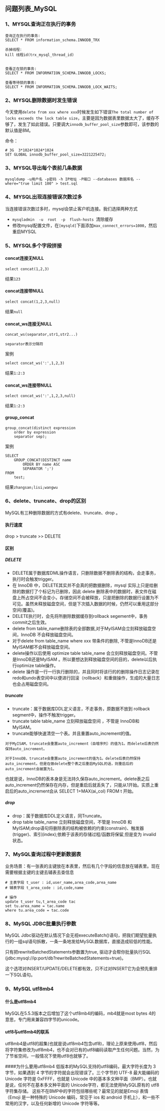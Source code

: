 ## 问题列表_MySQL

### 1、MYSQL查询正在执行的事务
```
查询正在执行的事务:
SELECT * FROM information_schema.INNODB_TRX

杀掉线程:
kill 线程id(trx_mysql_thread_id)


查看正在锁的事务:
SELECT * FROM INFORMATION_SCHEMA.INNODB_LOCKS; 

查看等待锁的事务:
SELECT * FROM INFORMATION_SCHEMA.INNODB_LOCK_WAITS;
```

### 2、MYSQL删除数据时发生错误

今天使用`delete from xxx where xxx`时候发生如下错误`The total number of locks exceeds the lock table size`，主要是因为数据表里数据太大了，缓存不够了，发生了如此错误。只要调大`innodb_buffer_pool_size`参数即可，该参数的默认值是8M。

命令：
```
# 3G  3*1024*1024*1024
SET GLOBAL innodb_buffer_pool_size=3221225472;
```

### 3、MYSQL导出每个表前几条数据
```
mysqldump -u用户名 -p密码 -h IP地址 -P端口 --databases 数据库名 --where="true limit 100" > test.sql
```

### 4、MYSQL出现连接错误次数过多
当连接错误次数过多时，mysql会禁止客户机连接。我们选择两种方式

- `mysqladmin  -u  root  -p  flush-hosts `清除缓存
- 修改mysql配置文件，在`[mysqld]`下面添加`max_connect_errors=1000`，然后重启MYSQL

### 5、MYSQL多个字段拼接
#### concat连接无NULL
```
select concat(1,2,3)
```
结果`123`

#### concat连接带NULL
```
select concat(1,2,3,null)
```
结果`null`

#### concat_ws连接无NULL
```
concat_ws(separator,str1,str2...)

separator表示分隔符
```

案例
```
select concat_ws(':',1,2,3)
```
结果`1:2:3`

#### concat_ws连接带NULL
```
select concat_ws(':',1,2,3,null)
```
结果`1:2:3`

#### group_concat
```
group_concat(distinct expression
    order by expression
    separator sep);
```
案例	
```
SELECT 
    GROUP_CONCAT(DISTINCT name
        ORDER BY name ASC
        SEPARATOR ';')
FROM
    test;
```

结果`zhangsan;lisi;wangwu`

### 6、delete、truncate、drop的区别
MySQL有三种删除数据的方式有delete、truncate、drop 。

#### 执行速度
drop > truncate >> DELETE

#### 区别
##### DELETE

- DELETE属于数据库DML操作语言，只删除数据不删除表的结构，会走事务，执行时会触发trigger。
- 在 InnoDB 中，DELETE其实并不会真的把数据删除，mysql 实际上只是给删除的数据打了个标记为已删除，因此 delete 删除表中的数据时，表文件在磁盘上所占空间不会变小，存储空间不会被释放，只是把删除的数据行设置为不可见。虽然未释放磁盘空间，但是下次插入数据的时候，仍然可以重用这部分空间(覆盖)。
- DELETE执行时，会先将所删除数据缓存到rollback segement中，事务commit之后生效。
- delete from table_name删除表的全部数据,对于MyISAM会立刻释放磁盘空间，InnoDB 不会释放磁盘空间。
- 对于delete from table_name where xxx 带条件的删除, 不管是InnoDB还是MyISAM都不会释放磁盘空间。
- delete操作以后使用 optimize table table_name 会立刻释放磁盘空间。不管是InnoDB还是MyISAM 。所以要想达到释放磁盘空间的目的，delete以后执行optimize table操作。
- delete 操作是一行一行执行删除的，并且同时将该行的的删除操作日志记录在redo和undo表空间中以便进行回滚（rollback）和重做操作，生成的大量日志也会占用磁盘空间。

##### truncate

- truncate：属于数据库DDL定义语言，不走事务，原数据不放到 rollback segment中，操作不触发trigger。
- truncate table table_name 立刻释放磁盘空间 ，不管是 InnoDB和MyISAM。
- truncate能够快速清空一个表。并且重置auto_increment的值。

```
对于MyISAM，truncate会重置auto_increment（自增序列）的值为1。而delete后表仍然保持auto_increment。

对于InnoDB，truncate会重置auto_increment的值为1。delete后表仍然保持auto_increment。但是在做delete整个表之后重启MySQL的话，则重启后的auto_increment会被置为1。
```
也就是说，InnoDB的表本身是无法持久保存auto_increment。delete表之后auto_increment仍然保存在内存，但是重启后就丢失了，只能从1开始。实质上重启后的auto_increment会从 SELECT 1+MAX(ai_col) FROM t 开始。

##### drop
- drop：属于数据库DDL定义语言，同Truncate。
- drop table table_name 立刻释放磁盘空间，不管是 InnoDB 和 MyISAM;drop语句将删除表的结构被依赖的约束(constrain)、触发器(trigger)、索引(index);依赖于该表的存储过程/函数将保留,但是变为 invalid 状态。

### 7、MySQL查询过程中更新数据表

业务场景：有一张表的主键放在本表里，然后有几个字段的信息放在辅表里。现在需要根据主键的主键去辅表去查信息
```
# 主表字段 t_user : id,user_name,area_code,area_name
# 辅表字段 t_area_code : id,code,name

# 操作
update t_user tu,t_area_code tac 
set tu.area_name = tac.name
where tu.area_code = tac.code

```

### 8、MySQL JDBC批量执行参数
MySQL Jdbc驱动在默认情况下会无视executeBatch()语句，把我们期望批量执行的一组sql语句拆散，一条一条地发给MySQL数据库，直接造成较低的性能。

只有把rewriteBatchedStatements参数置为true, 驱动才会帮你批量执行SQL (jdbc:mysql://ip:port/db?rewriteBatchedStatements=true)。

这个选项对INSERT/UPDATE/DELETE都有效，只不过对INSERT它为会预先重排一下SQL语句。

### 9、MySQL utf8mb4
#### 什么是utf8mb4
MySQL在5.5.3版本之后增加了这个utf8mb4的编码，mb4就是most bytes 4的意思，专门用来兼容四字节的unicode。

#### utf8与utf8mb4的联系
utf8mb4是utf8的超集(也就是说utf8mb4包含utf8)，理论上原来使用utf8，然后将字符集修改为utf8mb4，也不会对已有的utf8编码读取产生任何问题。当然，为了节省空间，一般情况下使用utf8也就够了。

####为什么要用utf8mb4
低版本的MySQL支持的utf8编码，最大字符长度为 3 字节，如果遇到 4 字节的字符就会出现错误了。三个字节的 UTF-8 最大能编码的 Unicode 字符是 0xFFFF，也就是 Unicode 中的基本多文种平面（BMP）。也就是说，任何不在基本多文种平面的 Unicode字符，都无法使用MySQL原有的 utf8 字符集存储。
这些不在BMP中的字符包括哪些呢？最常见的就是Emoji 表情（Emoji 是一种特殊的 Unicode 编码，常见于 ios 和 android 手机上），和一些不常用的汉字，以及任何新增的 Unicode 字符等等。
